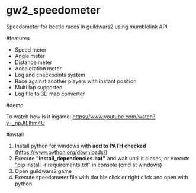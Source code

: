 # gw2_speedometer
Speedometer for beetle races in guildwars2 using mumblelink API

#features
 - Speed meter
 - Angle meter
 - Distance meter
 - Acceleration meter
 - Log and checkpoints system
 - Race against another players with instant position
 - Multi lap supported
 - Log file to 3D map converter

#demo

To watch how is it ingame:
https://www.youtube.com/watch?v=_npJtLIhm4U

#install

1. Install python for windows with **add to PATH checked** (https://www.python.org/downloads/) 
2. Execute **"install_dependencies.bat"** and wait until it closes, or execute "pip install -r requirements.txt" in console (cmd at windows)
3. Open guildwars2 game
4. Execute speedometer file with double click or right click and open with python





